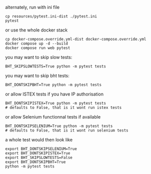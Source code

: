 

alternately, run with ini file

    cp resources/pytest.ini-dist ./pytest.ini
    pytest

or use the whole docker stack

    cp docker-compose.override.yml-dist docker-compose.override.yml
    docker compose up -d --build
    docker compose run web pytest

you may want to skip slow tests:

    BHT_SKIPSLOWTESTS=True python -m pytest tests

you may want to skip bht tests:

    BHT_DONTSKIPBHT=True python -m pytest tests

or allow ISTEX tests if you have IP authorisation

    BHT_DONTSKIPISTEX=True python -m pytest tests
    # defaults to False, that is it wont run istex tests

or allow Selenium functionnal tests if available

    BHT_DONTSKIPSELENIUM=True python -m pytest tests
    # defaults to False, that is it wont run selenium tests

a whole test would then look like

    export BHT_DONTSKIPSELENIUM=True
    export BHT_DONTSKIPISTEX=True
    export BHT_SKIPSLOWTESTS=False
    export BHT_DONTSKIPBHT=True
    python -m pytest tests
